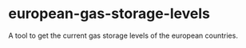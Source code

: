 # european-gas-storage-levels
A tool to get the current gas storage levels of the european countries.
